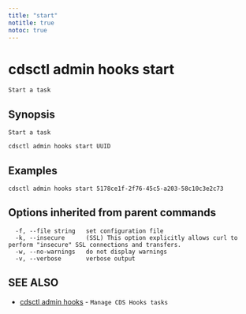 ```yaml
---
title: "start"
notitle: true
notoc: true
---
```

# cdsctl admin hooks start

`Start a task`

## Synopsis

`Start a task`

```
cdsctl admin hooks start UUID
```

## Examples

```
cdsctl admin hooks start 5178ce1f-2f76-45c5-a203-58c10c3e2c73
```

## Options inherited from parent commands

```
  -f, --file string   set configuration file
  -k, --insecure      (SSL) This option explicitly allows curl to perform "insecure" SSL connections and transfers.
  -w, --no-warnings   do not display warnings
  -v, --verbose       verbose output
```

## SEE ALSO

* [cdsctl admin hooks](/docs/components/cdsctl/admin/hooks/)	 - `Manage CDS Hooks tasks`


